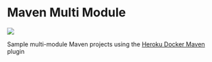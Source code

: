 # Maven Multi Module

[![](https://badgen.net/github/license/gcatanese/MavenMultiModule)](LICENSE)

Sample multi-module Maven projects using the [Heroku Docker Maven](https://github.com/gcatanese/heroku-docker-maven-plugin) plugin

